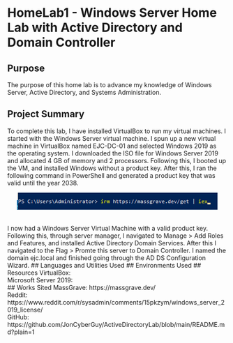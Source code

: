 # HomeLab1 - Windows Server Home Lab with Active Directory and Domain Controller
## Purpose
The purpose of this home lab is to advance my knowledge of Windows Server, Active Directory, and Systems Administration.
## Project Summary
To complete this lab, I have installed VirtualBox to run my virtual machines. I started with the Windows Server virtual machine. I spun up a new virtual machine in VirtualBox named EJC-DC-01 and selected Windows 2019 as the operating system. I downloaded the ISO file for Windows Server 2019 and allocated 4 GB of memory and 2 processors. Following this, I booted up the VM, and installed Windows without a product key. After this, I ran the following command in PowerShell and generated a product key that was valid until the year 2038. <br>
<p align="center">
<img src="HomeLab1_Pics\powershell_windows_product_key.png" alt="irm https://massgrave.dev/get | iex"> </p><br>
I now had a Windows Server Virtual Machine with a valid product key. Following this, through server manager, I navigated to Manage > Add Roles and Features, and installed Active Directory Domain Services. After this I navigated to the Flag > Promte this server to Domain Controller. I named the domain ejc.local and finished going through the AD DS Configuration Wizard. 
## Languages and Utilities Used
## Environments Used
## Resources
VirtualBox: <br>
Microsoft Server 2019: <br>
## Works Sited
  MassGrave: https://massgrave.dev/<br>
  Reddit: https://www.reddit.com/r/sysadmin/comments/15pkzym/windows_server_2019_license/<br>
  GitHub: https://github.com/JonCyberGuy/ActiveDirectoryLab/blob/main/README.md?plain=1

